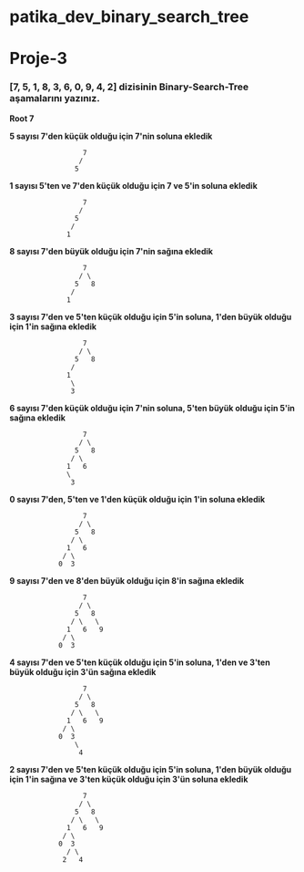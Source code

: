 # patika_dev_binary_search_tree

# Proje-3
### [7, 5, 1, 8, 3, 6, 0, 9, 4, 2] dizisinin Binary-Search-Tree aşamalarını yazınız.

**Root 7**

**5 sayısı 7'den küçük olduğu için 7'nin soluna ekledik**

                      7
                     / 
                    5

**1 sayısı 5'ten ve 7'den küçük olduğu için 7 ve 5'in soluna ekledik** 

                      7
                     / 
                    5   
                   / 
                  1 

**8 sayısı 7'den büyük olduğu için 7'nin sağına ekledik** 

                      7
                     / \
                    5   8
                   / 
                  1 
              
**3 sayısı  7'den ve 5'ten küçük olduğu için 5'in soluna, 1'den büyük olduğu için 1'in sağına ekledik**

                      7
                     / \
                    5   8
                   / 
                  1
                   \
                   3


**6 sayısı 7'den küçük olduğu için 7'nin soluna, 5'ten büyük olduğu için 5'in sağına ekledik**  

                      7
                     / \
                    5   8
                   / \   
                  1   6   
                  \
                   3


**0 sayısı  7'den, 5'ten ve 1'den küçük olduğu için 1'in soluna ekledik**  

                      7
                     / \
                    5   8
                   / \   
                  1   6   
                 / \
                0  3
                 

**9 sayısı  7'den ve 8'den büyük olduğu için  8'in sağına ekledik**  

                      7
                     / \
                    5   8
                   / \   \
                  1   6   9
                 / \
                0  3


**4 sayısı  7'den ve 5'ten küçük olduğu için 5'in soluna, 1'den ve 3'ten büyük olduğu için 3'ün sağına ekledik** 

                      7
                     / \
                    5   8
                   / \   \
                  1   6   9
                 / \
                0  3
                    \
                     4
 

**2 sayısı  7'den ve 5'ten küçük olduğu için 5'in soluna, 1'den büyük olduğu için 1'in sağına ve 3'ten küçük olduğu için 3'ün soluna ekledik** 

                      7
                     / \
                    5   8
                   / \   \
                  1   6   9
                 / \
                0  3
                  / \
                 2   4
